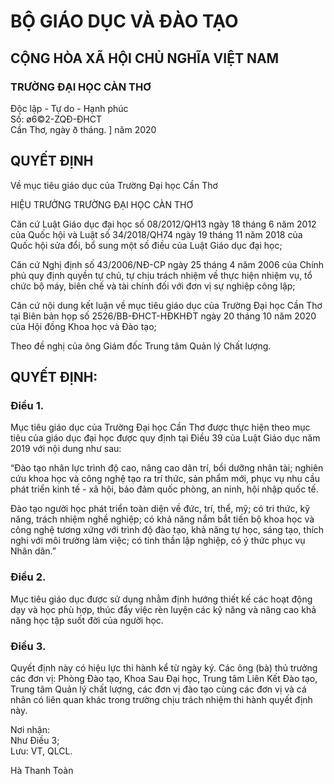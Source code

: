 # BỘ GIÁO DỤC VÀ ĐÀO TẠO  
## CỘNG HÒA XÃ HỘI CHỦ NGHĨA VIỆT NAM  

### TRƯỜNG ĐẠI HỌC CÀN THƠ  
Độc lập - Tự do - Hạnh phúc  
Số: ø6©2-ZQĐ-ĐHCT  
Cần Thơ, ngày ð tháng. ] năm 2020  

## QUYẾT ĐỊNH  
Về mục tiêu giáo dục của Trường Đại học Cần Thơ  

HIỆU TRƯỞNG TRƯỜNG ĐẠI HỌC CÀN THƠ  

Căn cứ Luật Giáo dục đại học số 08/2012/QH13 ngày 18 tháng 6 năm 2012 của Quốc hội và Luật số 34/2018/QH74 ngày 19 tháng 11 năm 2018 của Quốc hội sửa đổi, bổ sung một số điều của Luật Giáo dục đại học;  

Căn cứ Nghị định số 43/2006/NĐ-CP ngày 25 tháng 4 năm 2006 của Chính phủ quy định quyền tự chủ, tự chịu trách nhiệm về thực hiện nhiệm vụ, tổ chức bộ máy, biên chế và tài chính đối với đơn vị sự nghiệp công lập;  

Căn cứ nội dung kết luận về mục tiêu giáo dục của Trường Đại học Cần Thơ tại Biên bản họp số 2526/BB-ĐHCT-HĐKHĐT ngày 20 tháng 10 năm 2020 của Hội đồng Khoa học và Đào tạo;  

Theo đề nghị của ông Giám đốc Trung tâm Quản lý Chất lượng.  

## QUYẾT ĐỊNH:  

### Điều 1.  
Mục tiêu giáo dục của Trường Đại học Cần Thơ được thực hiện theo mục tiêu của giáo dục đại học được quy định tại Điều 39 của Luật Giáo dục năm 2019 với nội dung như sau:  

“Đào tạo nhân lực trình độ cao, nâng cao dân trí, bồi dưỡng nhân tài; nghiên cứu khoa học và công nghệ tạo ra trí thức, sản phẩm mới, phục vụ nhu cầu phát triển kinh tế - xã hội, bảo đảm quốc phòng, an ninh, hội nhập quốc tế.  

Đào tạo người học phát triển toàn diện về đức, trí, thể, mỹ; có tri thức, kỹ năng, trách nhiệm nghề nghiệp; có khả năng nắm bắt tiến bộ khoa học và công nghệ tương xứng với trình độ đào tạo, khả năng tự học, sáng tạo, thích nghi với môi trường làm việc; có tinh thần lập nghiệp, có ý thức phục vụ Nhân dân.”  

### Điều 2.  
Mục tiêu giáo dục được sử dụng nhằm định hướng thiết kế các hoạt động dạy và học phù hợp, thúc đẩy việc rèn luyện các kỹ năng và nâng cao khả năng học tập suốt đời của người học.  

### Điều 3.  
Quyết định này có hiệu lực thi hành kể từ ngày ký. Các ông (bà) thủ trưởng các đơn vị: Phòng Đào tạo, Khoa Sau Đại học, Trung tâm Liên Kết Đào tạo, Trung tâm Quản lý chất lượng, các đơn vị đào tạo cùng các đơn vị và cá nhân có liên quan khác trong trường chịu trách nhiệm thi hành quyết định này.  

Nơi nhận:  
Như Điều 3;  
Lưu: VT, QLCL.  

Hà Thanh Toàn  
